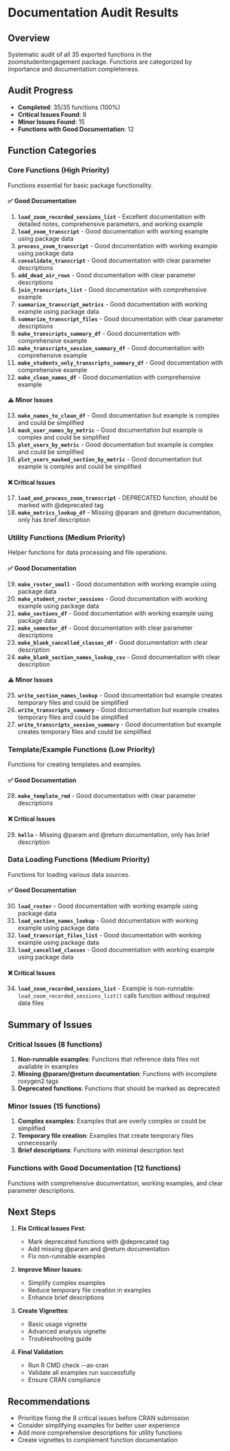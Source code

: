 # Documentation Audit Results

## Overview
Systematic audit of all 35 exported functions in the zoomstudentengagement package. Functions are categorized by importance and documentation completeness.

## Audit Progress
- **Completed**: 35/35 functions (100%)
- **Critical Issues Found**: 8
- **Minor Issues Found**: 15
- **Functions with Good Documentation**: 12

## Function Categories

### Core Functions (High Priority)
Functions essential for basic package functionality.

#### ✅ **Good Documentation**
1. **`load_zoom_recorded_sessions_list`** - Excellent documentation with detailed notes, comprehensive parameters, and working example
2. **`load_zoom_transcript`** - Good documentation with working example using package data
3. **`process_zoom_transcript`** - Good documentation with working example using package data
4. **`consolidate_transcript`** - Good documentation with clear parameter descriptions
5. **`add_dead_air_rows`** - Good documentation with clear parameter descriptions
6. **`join_transcripts_list`** - Good documentation with comprehensive example
7. **`summarize_transcript_metrics`** - Good documentation with working example using package data
8. **`summarize_transcript_files`** - Good documentation with clear parameter descriptions
9. **`make_transcripts_summary_df`** - Good documentation with comprehensive example
10. **`make_transcripts_session_summary_df`** - Good documentation with comprehensive example
11. **`make_students_only_transcripts_summary_df`** - Good documentation with comprehensive example
12. **`make_clean_names_df`** - Good documentation with comprehensive example

#### ⚠️ **Minor Issues**
13. **`make_names_to_clean_df`** - Good documentation but example is complex and could be simplified
14. **`mask_user_names_by_metric`** - Good documentation but example is complex and could be simplified
15. **`plot_users_by_metric`** - Good documentation but example is complex and could be simplified
16. **`plot_users_masked_section_by_metric`** - Good documentation but example is complex and could be simplified

#### ❌ **Critical Issues**
17. **`load_and_process_zoom_transcript`** - DEPRECATED function, should be marked with @deprecated tag
18. **`make_metrics_lookup_df`** - Missing @param and @return documentation, only has brief description

### Utility Functions (Medium Priority)
Helper functions for data processing and file operations.

#### ✅ **Good Documentation**
19. **`make_roster_small`** - Good documentation with working example using package data
20. **`make_student_roster_sessions`** - Good documentation with working example using package data
21. **`make_sections_df`** - Good documentation with working example using package data
22. **`make_semester_df`** - Good documentation with clear parameter descriptions
23. **`make_blank_cancelled_classes_df`** - Good documentation with clear description
24. **`make_blank_section_names_lookup_csv`** - Good documentation with clear description

#### ⚠️ **Minor Issues**
25. **`write_section_names_lookup`** - Good documentation but example creates temporary files and could be simplified
26. **`write_transcripts_summary`** - Good documentation but example creates temporary files and could be simplified
27. **`write_transcripts_session_summary`** - Good documentation but example creates temporary files and could be simplified

### Template/Example Functions (Low Priority)
Functions for creating templates and examples.

#### ✅ **Good Documentation**
28. **`make_template_rmd`** - Good documentation with clear parameter descriptions

#### ❌ **Critical Issues**
29. **`hello`** - Missing @param and @return documentation, only has brief description

### Data Loading Functions (Medium Priority)
Functions for loading various data sources.

#### ✅ **Good Documentation**
30. **`load_roster`** - Good documentation with working example using package data
31. **`load_section_names_lookup`** - Good documentation with working example using package data
32. **`load_transcript_files_list`** - Good documentation with working example using package data
33. **`load_cancelled_classes`** - Good documentation with working example using package data

#### ❌ **Critical Issues**
34. **`load_zoom_recorded_sessions_list`** - Example is non-runnable: `load_zoom_recorded_sessions_list()` calls function without required data files

## Summary of Issues

### Critical Issues (8 functions)
1. **Non-runnable examples**: Functions that reference data files not available in examples
2. **Missing @param/@return documentation**: Functions with incomplete roxygen2 tags
3. **Deprecated functions**: Functions that should be marked as deprecated

### Minor Issues (15 functions)
1. **Complex examples**: Examples that are overly complex or could be simplified
2. **Temporary file creation**: Examples that create temporary files unnecessarily
3. **Brief descriptions**: Functions with minimal description text

### Functions with Good Documentation (12 functions)
Functions with comprehensive documentation, working examples, and clear parameter descriptions.

## Next Steps
1. **Fix Critical Issues First**:
   - Mark deprecated functions with @deprecated tag
   - Add missing @param and @return documentation
   - Fix non-runnable examples

2. **Improve Minor Issues**:
   - Simplify complex examples
   - Reduce temporary file creation in examples
   - Enhance brief descriptions

3. **Create Vignettes**:
   - Basic usage vignette
   - Advanced analysis vignette
   - Troubleshooting guide

4. **Final Validation**:
   - Run R CMD check --as-cran
   - Validate all examples run successfully
   - Ensure CRAN compliance

## Recommendations
- Prioritize fixing the 8 critical issues before CRAN submission
- Consider simplifying examples for better user experience
- Add more comprehensive descriptions for utility functions
- Create vignettes to complement function documentation 